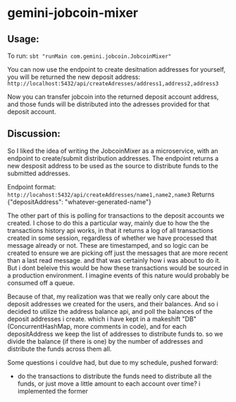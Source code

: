 # gemini-jobcoin-mixer

## Usage:
 To run:
 `sbt "runMain com.gemini.jobcoin.JobcoinMixer"`
 
You can now use the endpoint to create desitnation addresses for yourself, you will be returned the new deposit address:
`http://localhost:5432/api/createAdresses/address1,address2,address3`

Now you can transfer jobcoin into the returned deposit account address, and those funds will be distributed into the adresses provided for that deposit account.

## Discussion:

So I liked the idea of writing the JobcoinMixer as a microservice, with an endpoint to create/submit distribution addresses. The endpoint returns a new desposit address to be used as the source to distribute funds to the submitted addresses.

Endpoint format: `http://locahost:5432/api/createAddresses/name1,name2,name3`
Returns {"depositAddress": "whatever-generated-name"}

The other part of this is polling for transactions to the deposit accounts we created. I chose to do this a particular way, mainly due to how the the transactions history api works, in that it returns a log of all transactions created in some session, regardless of whether we have processed that message already or not. These are timestamped, and so logic can be created to ensure we are picking off just the messages that are more recent than a last read message. and that was certainly how i was about to do it. But i dont beleive this would be how these transactions would be sourced in a production environment. I imagine events of this nature would probably be consumed off a queue. 

Because of that, my realization was that we really only care about the deposit addresses we created for the users, and their balances. And so i decided to utilize the address balance api, and poll the balances of the deposit addresses i create. which i have kept in a makeshift "DB" (ConcurrentHashMap, more comments in code),
and for each depositAddress we keep the list of addresses to distribute funds to. so we divide the balance (if there is one) by the number of addresses and distribute the funds across them all.

Some questions i couldve had, but due to my schedule, pushed forward:
- do the transactions to distribute the funds need to distribute all the funds, or just move a little amount to each account over time? i implemented the former


